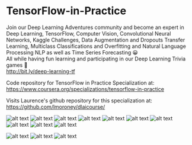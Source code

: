 # TensorFlow-in-Practice

Join our Deep Learning Adventures community and become an expert in Deep Learning, TensorFlow, Computer Vision, Convolutional Neural Networks, Kaggle Challenges, Data Augmentation and Dropouts Transfer Learning, Multiclass Classifications and Overfitting and Natural Language Processing NLP as well as Time Series Forecasting 😀  
All while having fun learning and participating in our Deep Learning Trivia games 🎉  
http://bit.ly/deep-learning-tf  

Code repository for TensorFlow in Practice Specialization at:  
https://www.coursera.org/specializations/tensorflow-in-practice

Visits Laurence's github repository for this specialization at:  
https://github.com/lmoroney/dlaicourse/

![alt text](images/DLA-0.png)
![alt text](images/DLA-1.png)
![alt text](images/DLA-2.png)
![alt text](images/DLA-3.png)
![alt text](images/DLA-4.png)
![alt text](images/DLA-5.png)
![alt text](images/DLA-6.png)
![alt text](images/DLA-7.png)
![alt text](images/DLA-8.png)
![alt text](images/DLA.png)

![alt text](images/TensorFlow-in-Practice-1.png)
![alt text](images/TensorFlow-in-Practice-2.png)
![alt text](images/TensorFlow-in-Practice-3.png)
